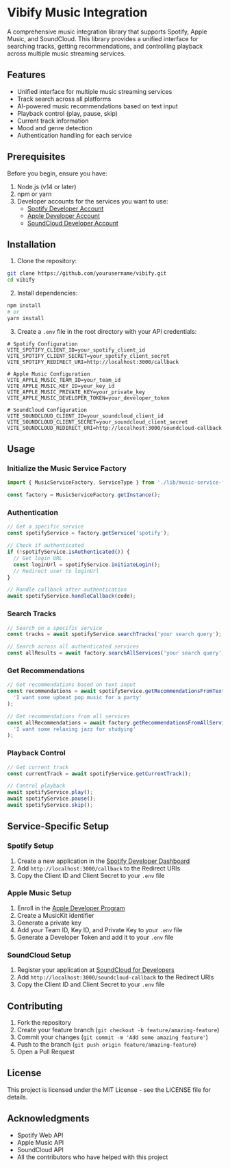 # Vibify Music Integration

A comprehensive music integration library that supports Spotify, Apple Music, and SoundCloud. This library provides a unified interface for searching tracks, getting recommendations, and controlling playback across multiple music streaming services.

## Features

- Unified interface for multiple music streaming services
- Track search across all platforms
- AI-powered music recommendations based on text input
- Playback control (play, pause, skip)
- Current track information
- Mood and genre detection
- Authentication handling for each service

## Prerequisites

Before you begin, ensure you have:

1. Node.js (v14 or later)
2. npm or yarn
3. Developer accounts for the services you want to use:
   - [Spotify Developer Account](https://developer.spotify.com/dashboard)
   - [Apple Developer Account](https://developer.apple.com/programs/)
   - [SoundCloud Developer Account](https://developers.soundcloud.com/)

## Installation

1. Clone the repository:
```bash
git clone https://github.com/yourusername/vibify.git
cd vibify
```

2. Install dependencies:
```bash
npm install
# or
yarn install
```

3. Create a `.env` file in the root directory with your API credentials:
```env
# Spotify Configuration
VITE_SPOTIFY_CLIENT_ID=your_spotify_client_id
VITE_SPOTIFY_CLIENT_SECRET=your_spotify_client_secret
VITE_SPOTIFY_REDIRECT_URI=http://localhost:3000/callback

# Apple Music Configuration
VITE_APPLE_MUSIC_TEAM_ID=your_team_id
VITE_APPLE_MUSIC_KEY_ID=your_key_id
VITE_APPLE_MUSIC_PRIVATE_KEY=your_private_key
VITE_APPLE_MUSIC_DEVELOPER_TOKEN=your_developer_token

# SoundCloud Configuration
VITE_SOUNDCLOUD_CLIENT_ID=your_soundcloud_client_id
VITE_SOUNDCLOUD_CLIENT_SECRET=your_soundcloud_client_secret
VITE_SOUNDCLOUD_REDIRECT_URI=http://localhost:3000/soundcloud-callback
```

## Usage

### Initialize the Music Service Factory

```typescript
import { MusicServiceFactory, ServiceType } from './lib/music-service-factory';

const factory = MusicServiceFactory.getInstance();
```

### Authentication

```typescript
// Get a specific service
const spotifyService = factory.getService('spotify');

// Check if authenticated
if (!spotifyService.isAuthenticated()) {
  // Get login URL
  const loginUrl = spotifyService.initiateLogin();
  // Redirect user to loginUrl
}

// Handle callback after authentication
await spotifyService.handleCallback(code);
```

### Search Tracks

```typescript
// Search on a specific service
const tracks = await spotifyService.searchTracks('your search query');

// Search across all authenticated services
const allResults = await factory.searchAllServices('your search query');
```

### Get Recommendations

```typescript
// Get recommendations based on text input
const recommendations = await spotifyService.getRecommendationsFromText(
  'I want some upbeat pop music for a party'
);

// Get recommendations from all services
const allRecommendations = await factory.getRecommendationsFromAllServices(
  'I want some relaxing jazz for studying'
);
```

### Playback Control

```typescript
// Get current track
const currentTrack = await spotifyService.getCurrentTrack();

// Control playback
await spotifyService.play();
await spotifyService.pause();
await spotifyService.skip();
```

## Service-Specific Setup

### Spotify Setup
1. Create a new application in the [Spotify Developer Dashboard](https://developer.spotify.com/dashboard)
2. Add `http://localhost:3000/callback` to the Redirect URIs
3. Copy the Client ID and Client Secret to your `.env` file

### Apple Music Setup
1. Enroll in the [Apple Developer Program](https://developer.apple.com/programs/)
2. Create a MusicKit identifier
3. Generate a private key
4. Add your Team ID, Key ID, and Private Key to your `.env` file
5. Generate a Developer Token and add it to your `.env` file

### SoundCloud Setup
1. Register your application at [SoundCloud for Developers](https://developers.soundcloud.com/)
2. Add `http://localhost:3000/soundcloud-callback` to the Redirect URIs
3. Copy the Client ID and Client Secret to your `.env` file

## Contributing

1. Fork the repository
2. Create your feature branch (`git checkout -b feature/amazing-feature`)
3. Commit your changes (`git commit -m 'Add some amazing feature'`)
4. Push to the branch (`git push origin feature/amazing-feature`)
5. Open a Pull Request

## License

This project is licensed under the MIT License - see the LICENSE file for details.

## Acknowledgments

- Spotify Web API
- Apple Music API
- SoundCloud API
- All the contributors who have helped with this project